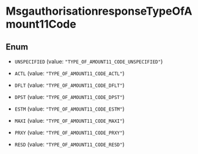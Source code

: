 

# MsgauthorisationresponseTypeOfAmount11Code

## Enum


* `UNSPECIFIED` (value: `"TYPE_OF_AMOUNT11_CODE_UNSPECIFIED"`)

* `ACTL` (value: `"TYPE_OF_AMOUNT11_CODE_ACTL"`)

* `DFLT` (value: `"TYPE_OF_AMOUNT11_CODE_DFLT"`)

* `DPST` (value: `"TYPE_OF_AMOUNT11_CODE_DPST"`)

* `ESTM` (value: `"TYPE_OF_AMOUNT11_CODE_ESTM"`)

* `MAXI` (value: `"TYPE_OF_AMOUNT11_CODE_MAXI"`)

* `PRXY` (value: `"TYPE_OF_AMOUNT11_CODE_PRXY"`)

* `RESD` (value: `"TYPE_OF_AMOUNT11_CODE_RESD"`)



